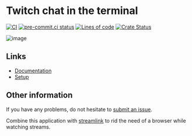 # Twitch chat in the terminal

[![CI](https://github.com/Xithrius/twitch-tui/actions/workflows/ci.yml/badge.svg)](https://github.com/Xithrius/twitch-tui/actions/workflows/ci.yml)
[![pre-commit.ci status](https://results.pre-commit.ci/badge/github/Xithrius/twitch-tui/main.svg)](https://results.pre-commit.ci/latest/github/Xithrius/twitch-tui/main)
[![Lines of code](https://tokei.rs/b1/github/Xithrius/twitch-tui?category=code)](https://github.com/Xithrius/twitch-tui)
[![Crate Status](https://img.shields.io/crates/v/twitch-tui.svg)](https://crates.io/crates/twitch-tui)

![image](https://user-images.githubusercontent.com/15021300/155114244-00704633-e852-49bb-9a5a-33c623f775f8.png)

## Links

- [Documentation](https://xithrius.github.io/twitch-tui/)
- [Setup](https://xithrius.github.io/twitch-tui/guide/installation)

## Other information

If you have any problems, do not hesitate to [submit an issue](https://github.com/Xithrius/twitch-tui/issues/new/choose).

Combine this application with [streamlink](https://github.com/streamlink/streamlink) to rid the need of a browser while watching streams.
